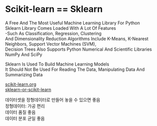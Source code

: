 Scikit-learn == Sklearn
===
A Free And The Most Useful Machine Learning Library For Python  
Sklearn Library Comes Loaded With A Lot Of Features  
-Such As Classification, Regression, Clustering  
And Dimensionality Reduction Algorithms Include K-Means, K-Nearest Neighbors, Support Vector Machines (SVM),  
Decision Trees Also Supports Python Numerical And Scientific Libraries NumPy And SciPy  
  
Sklearn Is Used To Build Machine Learning Models  
It Should Not Be Used For Reading The Data, Manipulating Data And Summarizing Data  
  
[scikit-learn.org](https://scikit-learn.org/stable)  
[sklearn-or-scikit-learn](https://pianalytix.com/sklearn-or-scikit-learn)  
  
데이터셋을 정형데이터로 만들어 놓을 수 있으면 좋음  
정형데이터: 가공 편리  
데이터 품질 좋음  
데이터 분포 균일 좋음  
  
